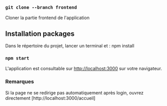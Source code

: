 ### `git clone --branch frontend `
Cloner la partie frontend de l'application

## Installation packages

Dans le répertoire du projet, lancer un terminal et : npm install

### `npm start`
L'application est consultable sur [http://localhost:3000](http://localhost:3000) sur votre navigateur.

### Remarques 
Si la page ne se redirige pas automatiquement après login, ouvrez directement [http://localhost:3000/accueil]
